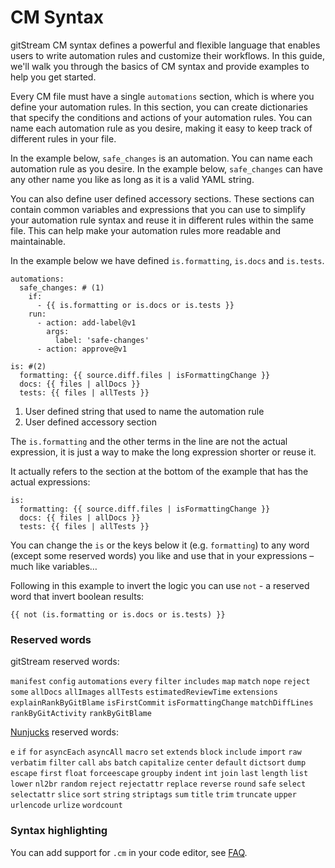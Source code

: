 # CM Syntax

gitStream CM syntax defines a powerful and flexible language that enables users to write automation rules and customize their workflows. In this guide, we'll walk you through the basics of CM syntax and provide examples to help you get started.

Every CM file must have a single `automations` section, which is where you define your automation rules. In this section, you can create dictionaries that specify the conditions and actions of your automation rules. You can name each automation rule as you desire, making it easy to keep track of different rules in your file. 

In the example below, `safe_changes` is an automation. You can name each automation rule as you desire. In the example below, `safe_changes` can have any other name you like as long as it is a valid YAML string.

You can also define user defined accessory sections. These sections can contain common variables and expressions that you can use to simplify your automation rule syntax and reuse it in different rules within the same file. This can help make your automation rules more readable and maintainable.

In the example below we have defined `is.formatting`, `is.docs` and `is.tests`.

```yaml+jinja
automations:
  safe_changes: # (1)
    if:
      - {{ is.formatting or is.docs or is.tests }}
    run: 
      - action: add-label@v1
        args:
          label: 'safe-changes'
      - action: approve@v1

is: #(2)
  formatting: {{ source.diff.files | isFormattingChange }}
  docs: {{ files | allDocs }}
  tests: {{ files | allTests }}
```

1.  User defined string that used to name the automation rule
2.  User defined accessory section

The `is.formatting` and the other terms in the line are not the actual expression, it is just a way to make the long expression shorter or reuse it.

It actually refers to the section at the bottom of the example that has the actual expressions:

```yaml+jinja
is:
  formatting: {{ source.diff.files | isFormattingChange }}
  docs: {{ files | allDocs }}
  tests: {{ files | allTests }}
```

You can change the `is` or the keys below it (e.g. `formatting`) to any word (except some reserved words) you like and use that in your expressions – much like variables…

Following in this example to invert the logic you can use `not` - a reserved word that invert boolean results: 

```yaml+jinja
{{ not (is.formatting or is.docs or is.tests) }}
```

### Reserved words

gitStream reserved words:

`manifest` `config` `automations` `every` `filter` `includes` `map` `match` `nope` `reject` `some` `allDocs` `allImages` `allTests` `estimatedReviewTime` `extensions` `explainRankByGitBlame` `isFirstCommit` `isFormattingChange` `matchDiffLines` `rankByGitActivity` `rankByGitBlame`

[Nunjucks](https://mozilla.github.io/nunjucks/templating.html#builtin-filters) reserved words:

`e` `if` `for` `asyncEach` `asyncAll` `macro` `set` `extends` `block` `include` `import` `raw` `verbatim` `filter` `call` `abs` `batch` `capitalize` `center` `default` `dictsort` `dump` `escape` `first` `float` `forceescape` `groupby` `indent` `int` `join` `last` `length` `list` `lower` `nl2br` `random` `reject` `rejectattr` `replace` `reverse` `round` `safe` `select` `selectattr` `slice` `sort` `string` `striptags` `sum` `title` `trim` `truncate` `upper` `urlencode` `urlize` `wordcount`

### Syntax highlighting

You can add support for `.cm` in your code editor, see [FAQ](https://docs.gitstream.cm/faq/#is-there-cm-syntax-highlighting).
